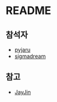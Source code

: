 # README
## 참석자
* [pyjaru](http://blog.pyjar.net)
* [sigmadream](http://sigmadream.github.io)
## 참고
* [JayJin](https://milooy.wordpress.com/2017/06/21/working-together-with-github-tutorial/)
